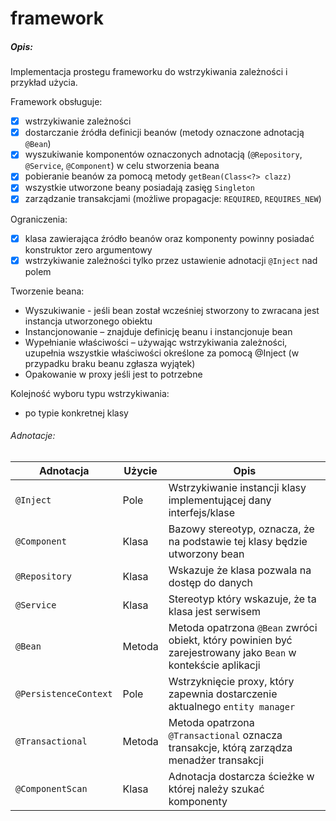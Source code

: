 # framework

##### Opis:
Implementacja prostegu frameworku do wstrzykiwania zależności i przykład użycia.

Framework obsługuje:
- [x] wstrzykiwanie zależności
- [x] dostarczanie źródła definicji beanów (metody oznaczone adnotacją `@Bean`)
- [x] wyszukiwanie komponentów oznaczonych adnotacją (`@Repository`, `@Service`, `@Component`) w celu stworzenia beana
- [x] pobieranie beanów za pomocą metody `getBean(Class<?> clazz)`
- [x] wszystkie utworzone beany posiadają zasięg `Singleton`
- [x] zarządzanie transakcjami (możliwe propagacje: `REQUIRED`, `REQUIRES_NEW`)

Ograniczenia:
- [x] klasa zawierająca źródło beanów oraz komponenty powinny posiadać konstruktor zero argumentowy
- [x] wstrzykiwanie zależności tylko przez ustawienie adnotacji `@Inject` nad polem

Tworzenie beana:
- Wyszukiwanie - jeśli bean został wcześniej stworzony to zwracana jest instancja utworzonego obiektu
- Instancjonowanie – znajduje definicję beanu i instancjonuje bean
- Wypełnianie właściwości – używając wstrzykiwania zależności, uzupełnia wszystkie właściwości określone za pomocą @Inject (w przypadku braku beanu zgłasza wyjątek)
- Opakowanie w proxy jeśli jest to potrzebne

Kolejność wyboru typu wstrzykiwania:  
- po typie konkretnej klasy

###### Adnotacje:

|Adnotacja            |Użycie  |Opis                         												
|---------------------|--------|---------------------------------------------------------------------------
|`@Inject`		      |Pole    |Wstrzykiwanie instancji klasy implementującej dany interfejs/klase 		
|`@Component`         |Klasa   |Bazowy stereotyp, oznacza, że na podstawie tej klasy będzie utworzony bean
|`@Repository `       |Klasa   |Wskazuje że klasa pozwala na dostęp do danych
|`@Service`           |Klasa   |Stereotyp który wskazuje, że ta klasa jest serwisem   
|`@Bean`              |Metoda  |Metoda opatrzona `@Bean` zwróci obiekt, który powinien być zarejestrowany jako `Bean` w kontekście aplikacji
|`@PersistenceContext`|Pole    |Wstrzyknięcie proxy, który zapewnia dostarczenie aktualnego `entity manager`
|`@Transactional`     |Metoda  |Metoda opatrzona `@Transactional` oznacza transakcje, którą zarządza menadżer transakcji
|`@ComponentScan`     |Klasa   |Adnotacja dostarcza ścieżke w której należy szukać komponenty		


